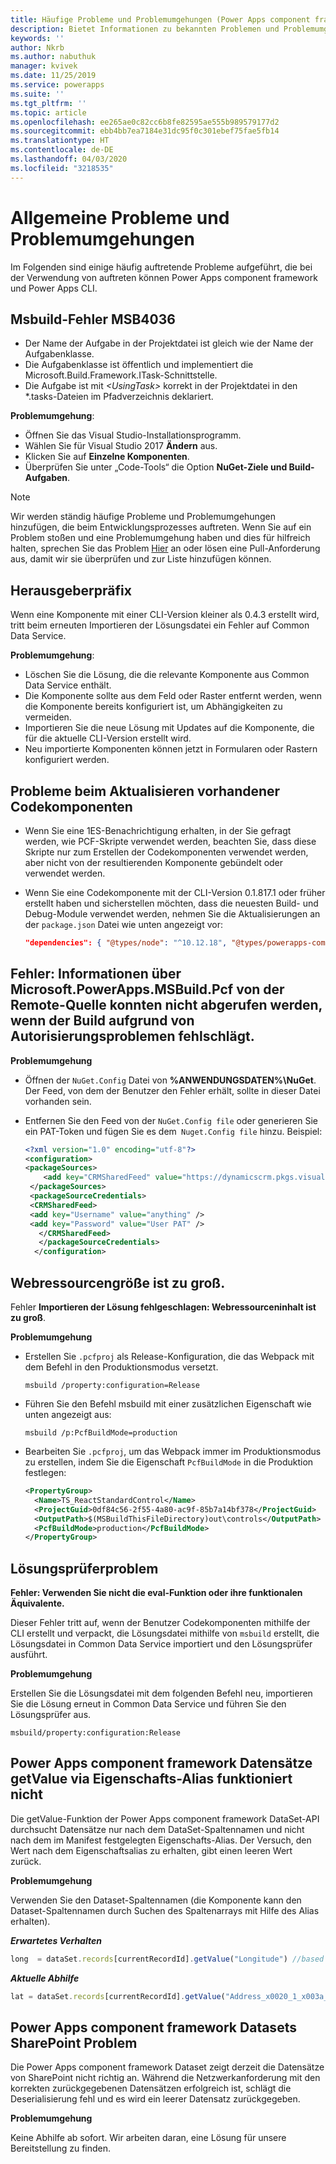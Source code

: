 ```yaml
---
title: Häufige Probleme und Problemumgehungen (Power Apps component framework) | Microsoft Docs
description: Bietet Informationen zu bekannten Problemen und Problemumgehungen, die bei der Arbeit auftreten können Power Apps component framework und CLI
keywords: ''
author: Nkrb
ms.author: nabuthuk
manager: kvivek
ms.date: 11/25/2019
ms.service: powerapps
ms.suite: ''
ms.tgt_pltfrm: ''
ms.topic: article
ms.openlocfilehash: ee265ae0c82cc6b8fe82595ae555b989579177d2
ms.sourcegitcommit: ebb4bb7ea7184e31dc95f0c301ebef75fae5fb14
ms.translationtype: HT
ms.contentlocale: de-DE
ms.lasthandoff: 04/03/2020
ms.locfileid: "3218535"
---
```

# <a name="common-issues-and-workarounds"></a>Allgemeine Probleme und Problemumgehungen

Im Folgenden sind einige häufig auftretende Probleme aufgeführt, die bei der Verwendung von auftreten können Power Apps component framework und Power Apps CLI.

## <a name="msbuild-error-msb4036"></a>Msbuild-Fehler MSB4036

- Der Name der Aufgabe in der Projektdatei ist gleich wie der Name der Aufgabenklasse.
- Die Aufgabenklasse ist öffentlich und implementiert die Microsoft.Build.Framework.ITask-Schnittstelle.
- Die Aufgabe ist mit *\<UsingTask>* korrekt in der Projektdatei in den *.tasks-Dateien im Pfadverzeichnis deklariert.

**Problemumgehung**:

- Öffnen Sie das Visual Studio-Installationsprogramm.
- Wählen Sie für Visual Studio 2017 **Ändern** aus.
- Klicken Sie auf **Einzelne Komponenten**.
- Überprüfen Sie unter „Code-Tools“ die Option **NuGet-Ziele und Build-Aufgaben**.

> [!NOTE]
> Wir werden ständig häufige Probleme und Problemumgehungen hinzufügen, die beim Entwicklungsprozesses auftreten. Wenn Sie auf ein Problem stoßen und eine Problemumgehung haben und dies für hilfreich halten, sprechen Sie das Problem [Hier](https://powerusers.microsoft.com/t5/Power-Apps-Component-Framework/bd-p/pa_component_framework) an oder lösen eine Pull-Anforderung aus, damit wir sie überprüfen und zur Liste hinzufügen können.

## <a name="publisher-prefix"></a>Herausgeberpräfix

Wenn eine Komponente mit einer CLI-Version kleiner als 0.4.3 erstellt wird, tritt beim erneuten Importieren der Lösungsdatei ein Fehler auf Common Data Service. 

**Problemumgehung**:

- Löschen Sie die Lösung, die die relevante Komponente aus Common Data Service enthält. 
- Die Komponente sollte aus dem Feld oder Raster entfernt werden, wenn die Komponente bereits konfiguriert ist, um Abhängigkeiten zu vermeiden.
- Importieren Sie die neue Lösung mit Updates auf die Komponente, die für die aktuelle CLI-Version erstellt wird.
- Neu importierte Komponenten können jetzt in Formularen oder Rastern konfiguriert werden.  

## <a name="issues-while-updating-existing-code-components"></a>Probleme beim Aktualisieren vorhandener Codekomponenten

- Wenn Sie eine 1ES-Benachrichtigung erhalten, in der Sie gefragt werden, wie PCF-Skripte verwendet werden, beachten Sie, dass diese Skripte nur zum Erstellen der Codekomponenten verwendet werden, aber nicht von der resultierenden Komponente gebündelt oder verwendet werden.
- Wenn Sie eine Codekomponente mit der CLI-Version 0.1.817.1 oder früher erstellt haben und sicherstellen möchten, dass die neuesten Build- und Debug-Module verwendet werden, nehmen Sie die Aktualisierungen an der `package.json` Datei wie unten angezeigt vor:
   
   ```JSON
   "dependencies": { "@types/node": "^10.12.18", "@types/powerapps-component-framework": "1.1.0"}, "devDependencies": { "pcf-scripts": "~0", "pcf-start": "~0" } 
   ```

## <a name="error-failed-to-retrieve-information-about-microsoftpowerappsmsbuildpcf-from-remote-source-feed-url-when-the-build-fails-for-authorization-issues"></a>Fehler: Informationen über Microsoft.PowerApps.MSBuild.Pcf von der Remote-Quelle <Feed Url> konnten nicht abgerufen werden, wenn der Build aufgrund von Autorisierungsproblemen fehlschlägt. 

   **Problemumgehung**

   - Öffnen der `NuGet.Config` Datei von **%ANWENDUNGSDATEN%\NuGet**. Der Feed, von dem der Benutzer den Fehler erhält, sollte in dieser Datei vorhanden sein. 
   - Entfernen Sie den Feed von der `NuGet.Config file` oder generieren Sie ein PAT-Token und fügen Sie es dem` Nuget.Config file` hinzu. Beispiel:

     ```XML
     <?xml version="1.0" encoding="utf-8"?>  
     <configuration>  
     <packageSources>  
         <add key="CRMSharedFeed" value="https://dynamicscrm.pkgs.visualstudio.com/_packaging/CRMSharedFeed/nuget/v3/index.json" />  
      </packageSources>  
      <packageSourceCredentials>  
      <CRMSharedFeed>  
      <add key="Username" value="anything" />  
      <add key="Password" value="User PAT" />  
        </CRMSharedFeed>  
        </packageSourceCredentials>  
       </configuration>
     ```

## <a name="web-resource-size-is-too-large"></a>Webressourcengröße ist zu groß.

Fehler **Importieren der Lösung fehlgeschlagen: Webressourceninhalt ist zu groß**.

**Problemumgehung**

- Erstellen Sie `.pcfproj` als Release-Konfiguration, die das Webpack mit dem Befehl in den Produktionsmodus versetzt. 
  ```CLI
  msbuild /property:configuration=Release
  ```
- Führen Sie den Befehl msbuild mit einer zusätzlichen Eigenschaft wie unten angezeigt aus: 
  ```CLI
  msbuild /p:PcfBuildMode=production
  ```
- Bearbeiten Sie `.pcfproj`, um das Webpack immer im Produktionsmodus zu erstellen, indem Sie die Eigenschaft `PcfBuildMode` in die Produktion festlegen:
  ```XML
  <PropertyGroup>
    <Name>TS_ReactStandardControl</Name>
    <ProjectGuid>0df84c56-2f55-4a80-ac9f-85b7a14bf378</ProjectGuid>
    <OutputPath>$(MSBuildThisFileDirectory)out\controls</OutputPath>
    <PcfBuildMode>production</PcfBuildMode>
  </PropertyGroup>
  ```
## <a name="solution-checker-issue"></a>Lösungsprüferproblem

**Fehler: Verwenden Sie nicht die eval-Funktion oder ihre funktionalen Äquivalente.**

Dieser Fehler tritt auf, wenn der Benutzer Codekomponenten mithilfe der CLI erstellt und verpackt, die Lösungsdatei mithilfe von `msbuild` erstellt, die Lösungsdatei in Common Data Service importiert und den Lösungsprüfer ausführt.

**Problemumgehung**

Erstellen Sie die Lösungsdatei mit dem folgenden Befehl neu, importieren Sie die Lösung erneut in Common Data Service und führen Sie den Lösungsprüfer aus.
```CLI
msbuild/property:configuration:Release
```

## <a name="power-apps-component-framework-datasets-getvalue-by-property-alias-doesnt-work"></a>Power Apps component framework Datensätze getValue via Eigenschafts-Alias funktioniert nicht

Die getValue-Funktion der Power Apps component framework DataSet-API durchsucht Datensätze nur nach dem DataSet-Spaltennamen und nicht nach dem im Manifest festgelegten Eigenschafts-Alias. Der Versuch, den Wert nach dem Eigenschaftsalias zu erhalten, gibt einen leeren Wert zurück.

**Problemumgehung**

Verwenden Sie den Dataset-Spaltennamen (die Komponente kann den Dataset-Spaltennamen durch Suchen des Spaltenarrays mit Hilfe des Alias erhalten). 

   ***Erwartetes Verhalten*** 

   ```TypeScript
   long  = dataSet.records[currentRecordId].getValue("Longitude") //based on property set in manifest"-122.3514661"
   ```

   ***Aktuelle Abhilfe***

   ```TypeScript
   lat = dataSet.records[currentRecordId].getValue("Address_x0020_1_x003a__x0020_Latitude")//based on the dataset column name
   ```

## <a name="power-apps-component-framework-datasets-sharepoint-issue"></a>Power Apps component framework Datasets SharePoint Problem

Die Power Apps component framework Dataset zeigt derzeit die Datensätze von SharePoint nicht richtig an. Während die Netzwerkanforderung mit den korrekten zurückgegebenen Datensätzen erfolgreich ist, schlägt die Deserialisierung fehl und es wird ein leerer Datensatz zurückgegeben.

**Problemumgehung**

Keine Abhilfe ab sofort. Wir arbeiten daran, eine Lösung für unsere Bereitstellung zu finden.

